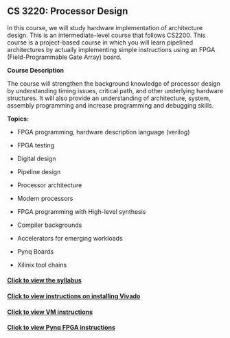 

## CS 3220: Processor Design

In this course, we will study hardware implementation of architecture design. This is an intermediate-level course that follows CS2200. This course is a project-based course in which you will learn pipelined architectures by actually implementing simple instructions using an FPGA (Field-Programmable Gate Array) board. 

**Course Description**

 The course will strengthen the background knowledge of processor design by understanding timing issues, critical path, and other underlying hardware structures. It will also provide an understanding of architecture, system, assembly programming and increase programming and debugging skills. 

 

**Topics:**

- FPGA programming, hardware description language (verilog)

- FPGA testing 

- Digital design 

- Pipeline design 

-  Processor architecture 

- Modern processors

- FPGA programming with High-level synthesis

- Compiler backgrounds 

- Accelerators for emerging workloads

- Pynq Boards

- Xilinix tool chains 

 

#### [Click to view the syllabus](class_syllabus.html)

#### [Click to view instructions on installing Vivado](Vivado_Installation_Steps\vivado_install_steps.html)

#### [Click to view VM instructions](access_vm_steps\access_vm_doc.html)

#### [Click to view Pynq FPGA instructions](access_pynq_boards\access_pynq_doc.html)
